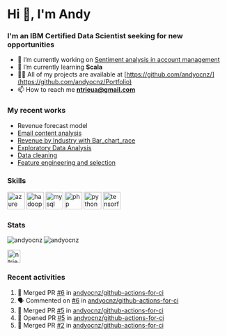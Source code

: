 <h1 align="left">Hi 👋, I'm Andy</h1>
<h3 align="left">I'm an IBM Certified Data Scientist seeking for new opportunities</h3>

- 🔭 I’m currently working on [Sentiment analysis in account management](https://github.com/andyocnz/machine_learning)
- 🌱 I’m currently learning **Scala**
- 👨‍💻 All of my projects are available at [https://github.com/andyocnz/](https://github.com/andyocnz/Portfolio)
- 📫 How to reach me **ntrieua@gmail.com**

<h3 align="left">My recent works</h3>

- Revenue forecast model
- [Email content analysis](https://github.com/andyocnz/Portfolio/blob/master/Mailbox%20analysis.ipynb)
- [Revenue by Industry with Bar_chart_race](https://github.com/andyocnz/Portfolio/blob/master/Revenue%20by%20Industries%20over%20time.ipynb)
- [Exploratory Data Analysis](https://github.com/andyocnz/Portfolio/blob/master/Exploratory%20Data%20Analysis.ipynb)
- [Data cleaning](https://github.com/andyocnz/Portfolio/blob/master/Data%20cleaning.ipynb)
- [Feature engineering and selection](https://github.com/andyocnz/Portfolio/blob/master/Feature%20engineering.ipynb)

<h3 align="left">Skills</h3>

<p align="left"><img src="https://www.vectorlogo.zone/logos/microsoft_azure/microsoft_azure-icon.svg" alt="azure" width="40" height="40"/> <img src="https://www.vectorlogo.zone/logos/apache_hadoop/apache_hadoop-icon.svg" alt="hadoop" width="40" height="40"/> <img src="https://devicons.github.io/devicon/devicon.git/icons/mysql/mysql-original-wordmark.svg" alt="mysql" width="40" height="40"/> <img src="https://devicons.github.io/devicon/devicon.git/icons/php/php-original.svg" alt="php" width="40" height="40"/> <img src="https://devicons.github.io/devicon/devicon.git/icons/python/python-original.svg" alt="python" width="40" height="40"/> <img src="https://www.vectorlogo.zone/logos/tensorflow/tensorflow-icon.svg" alt="tensorflow" width="40" height="40"/></p>

<h3 align="left">Stats</h3>
<img align="left" src="https://github-readme-stats.vercel.app/api/top-langs/?username=andyocnz&layout=compact&hide=html" alt="andyocnz" />
<img align="center" src="https://github-readme-stats.vercel.app/api?username=andyocnz&show_icons=true" alt="andyocnz" />


<p align="left">
<a href="https://linkedin.com/in/ntrieua" target="blank"><img align="center" src="https://cdn.jsdelivr.net/npm/simple-icons@3.0.1/icons/linkedin.svg" alt="ntrieua" height="30" width="30" /></a>
</p>

<h3 align="left">Recent activities</h3>

<!--START_SECTION:activity-->
1. 🎉 Merged PR [#6](https://github.com//andyocnz/github-actions-for-ci/pull/6) in [andyocnz/github-actions-for-ci](https://github.com//andyocnz/github-actions-for-ci)
2. 🗣 Commented on [#6](https://github.com//andyocnz/github-actions-for-ci/issues/6) in [andyocnz/github-actions-for-ci](https://github.com//andyocnz/github-actions-for-ci)
3. 🎉 Merged PR [#5](https://github.com//andyocnz/github-actions-for-ci/pull/5) in [andyocnz/github-actions-for-ci](https://github.com//andyocnz/github-actions-for-ci)
4. 💪 Opened PR [#5](https://github.com//andyocnz/github-actions-for-ci/pull/5) in [andyocnz/github-actions-for-ci](https://github.com//andyocnz/github-actions-for-ci)
5. 🎉 Merged PR [#2](https://github.com//andyocnz/github-actions-for-ci/pull/2) in [andyocnz/github-actions-for-ci](https://github.com//andyocnz/github-actions-for-ci)
<!--END_SECTION:activity-->
